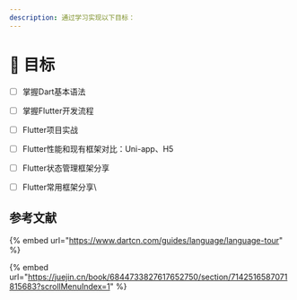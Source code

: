 ```yaml
---
description: 通过学习实现以下目标：
---
```


# 🍉 目标

* [ ] 掌握Dart基本语法
* [ ] 掌握Flutter开发流程
* [ ] Flutter项目实战
* [ ] Flutter性能和现有框架对比：Uni-app、H5
* [ ] Flutter状态管理框架分享
* [ ] Flutter常用框架分享\


## 参考文献

{% embed url="https://www.dartcn.com/guides/language/language-tour" %}

{% embed url="https://juejin.cn/book/6844733827617652750/section/7142516587071815683?scrollMenuIndex=1" %}
